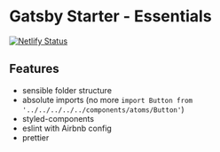 # Gatsby Starter - Essentials

[![Netlify Status](https://api.netlify.com/api/v1/badges/8d7365ba-57e0-482e-8ad4-3bf5b93a3f3d/deploy-status)](https://app.netlify.com/sites/gatsby-starter-essentials/deploys)

## Features

- sensible folder structure
- absolute imports (no more `import Button from '../../../../../components/atoms/Button'`)
- styled-components
- eslint with Airbnb config
- prettier
